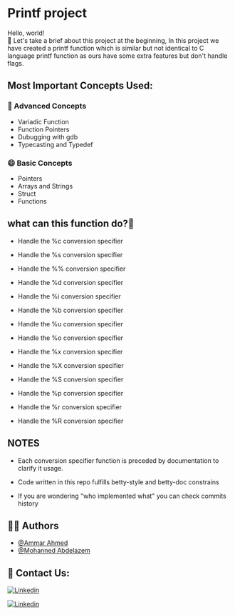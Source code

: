 
# Printf project

Hello, world!\
💬 Let's take a brief about this project at the beginning, In this project we have created a printf function which is similar but not identical to C language printf function as ours have some extra features but don't handle flags.



## Most Important Concepts Used:
### 🧠 Advanced Concepts
- Variadic Function
- Function Pointers
- Dubugging with gdb
- Typecasting and Typedef

### 😄 Basic Concepts
- Pointers
- Arrays and Strings
- Struct
- Functions
## what can this function do?🤔
- Handle the %c conversion specifier

- Handle the %s conversion specifier
- Handle the %% conversion specifier
- Handle the %d conversion specifier
- Handle the %i conversion specifier
- Handle the %b conversion specifier
- Handle the %u conversion specifier
- Handle the %o conversion specifier
- Handle the %x conversion specifier
- Handle the %X conversion specifier
- Handle the %S conversion specifier
- Handle the %p conversion specifier
- Handle the %r conversion specifier
- Handle the %R conversion specifier


## NOTES
- Each conversion specifier function is preceded by documentation to clarify it usage.

- Code written in this repo fulfills betty-style and betty-doc constrains

- If you are wondering "who implemented what" you can check commits history
## 👩‍💻 Authors

- [@Ammar Ahmed](https://www.github.com/Ammarahmed1263)
- [@Mohanned Abdelazem](https://www.github.com/MohannedAbdelazem)
## 🔗 Contact Us:
[![Linkedin](https://img.shields.io/badge/linkedin-0A66C2?style=for-the-badge&logo=Ammar&logoColor=white)](https://www.linkedin.com/in/ammar-ahmed-864136220)

[![Linkedin](https://img.shields.io/badge/linkedin-0A66C2?style=for-the-badge&logo=Mohanned&logoColor=white)](https://www.linkedin.com/in/mohanned-abdelazem-a1bb1b230)


